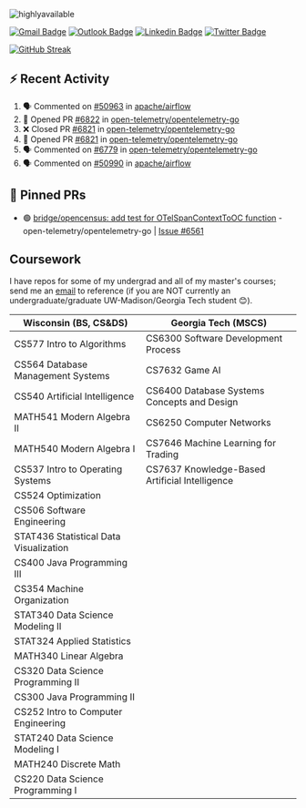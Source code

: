 <p align="left"> <img src="https://komarev.com/ghpvc/?username=peter-w-bryant&label=Profile%20views&color=0e75b6&style=flat" alt="highlyavailable" /> </p>

[![Gmail Badge](https://img.shields.io/badge/-pwbryant1@gmail.com-c14438?style=flat&logo=Gmail&logoColor=white&link=mailto:pwbryant1@gmail.com)](mailto:pwbryant1@gmail.com)
[![Outlook Badge](https://img.shields.io/badge/-peter.bryant@gatech.edu-B3A369?style=flat&logo=Microsoft-Outlook&logoColor=white&link=mailto:peter.bryant@gatech.edu)](mailto:peter.bryant@gatech.edu)
[![Linkedin Badge](https://img.shields.io/badge/-Peter&nbsp;Bryant-blue?style=flat&logo=Linkedin&logoColor=white&link=https://www.linkedin.com/in/peter-bryant-33b7091b6/)](https://www.linkedin.com/in/peter-bryant-33b7091b6/)
[![Twitter Badge](https://img.shields.io/badge/-@peterwbryant-1ca0f1?style=flat&labelColor=1ca0f1&logo=twitter&logoColor=white&link=https://twitter.com/peterwbryant)](https://twitter.com/peterwbryant)

[![GitHub Streak](https://streak-stats.demolab.com?user=highlyavailable&theme=dark)](https://git.io/streak-stats)

## :zap: Recent Activity

<!--START_SECTION:activity-->
1. 🗣 Commented on [#50963](https://github.com/apache/airflow/issues/50963#issuecomment-2907546856) in [apache/airflow](https://github.com/apache/airflow)
2. 💪 Opened PR [#6822](https://github.com/open-telemetry/opentelemetry-go/pull/6822) in [open-telemetry/opentelemetry-go](https://github.com/open-telemetry/opentelemetry-go)
3. ❌ Closed PR [#6821](https://github.com/open-telemetry/opentelemetry-go/pull/6821) in [open-telemetry/opentelemetry-go](https://github.com/open-telemetry/opentelemetry-go)
4. 💪 Opened PR [#6821](https://github.com/open-telemetry/opentelemetry-go/pull/6821) in [open-telemetry/opentelemetry-go](https://github.com/open-telemetry/opentelemetry-go)
5. 🗣 Commented on [#6779](https://github.com/open-telemetry/opentelemetry-go/issues/6779#issuecomment-2906933273) in [open-telemetry/opentelemetry-go](https://github.com/open-telemetry/opentelemetry-go)
6. 🗣 Commented on [#50990](https://github.com/apache/airflow/pull/50990#issuecomment-2904230079) in [apache/airflow](https://github.com/apache/airflow)
<!--END_SECTION:activity-->

## 📌 Pinned PRs
<!--START_SECTION:github-readme-actions-pinned_prs-->
- 🟢 [bridge/opencensus: add test for OTelSpanContextToOC function](https://github.com/open-telemetry/opentelemetry-go/pull/6813) - open-telemetry/opentelemetry-go | [Issue #6561](https://github.com/open-telemetry/opentelemetry-go/issues/6561)
<!--END_SECTION:github-readme-actions-pinned_prs-->

## Coursework
I have repos for some of my undergrad and all of my master's courses; send me an [email](mailto:pwbryant1@gmail.com) to reference (if you are NOT currently an undergraduate/graduate UW-Madison/Georgia Tech student 😊).

| Wisconsin (BS, CS&DS) | Georgia Tech (MSCS)|
|------------------------|----------------------|
| CS577 Intro to Algorithms | CS6300 Software Development Process |
| CS564 Database Management Systems | CS7632 Game AI |
| CS540 Artificial Intelligence | CS6400 Database Systems Concepts and Design |
| MATH541 Modern Algebra II | CS6250 Computer Networks |
| MATH540 Modern Algebra I | CS7646 Machine Learning for Trading |
| CS537 Intro to Operating Systems | CS7637 Knowledge-Based Artificial Intelligence |
| CS524 Optimization | |
| CS506 Software Engineering | |
| STAT436 Statistical Data Visualization | |
| CS400 Java Programming III | |
| CS354 Machine Organization | |
| STAT340 Data Science Modeling II | |
| STAT324 Applied Statistics | |
| MATH340 Linear Algebra | |
| CS320 Data Science Programming II | |
| CS300 Java Programming II | |
| CS252 Intro to Computer Engineering | |
| STAT240 Data Science Modeling I | |
| MATH240 Discrete Math | |
| CS220 Data Science Programming I | |
